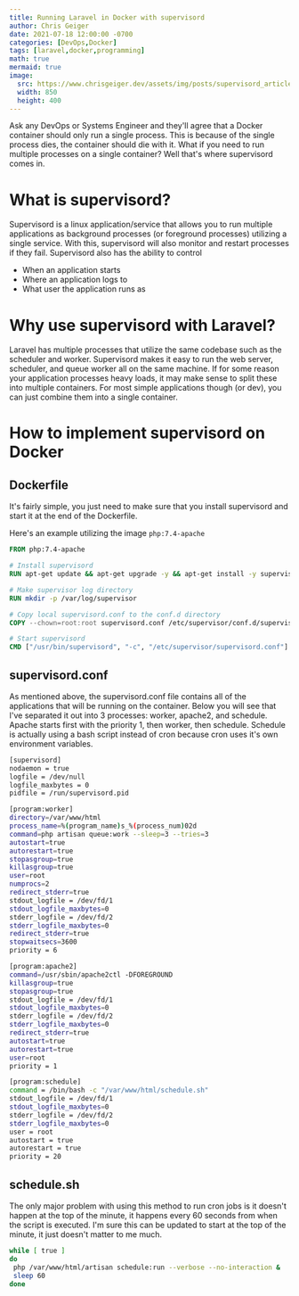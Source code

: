 ```yaml
---
title: Running Laravel in Docker with supervisord
author: Chris Geiger
date: 2021-07-18 12:00:00 -0700
categories: [DevOps,Docker]
tags: [laravel,docker,programming]
math: true
mermaid: true
image:
  src: https://www.chrisgeiger.dev/assets/img/posts/supervisord_article.jpg
  width: 850
  height: 400
---
```


Ask any DevOps or Systems Engineer and they'll agree that a Docker container should only run a single process.  This is because of the single process dies, the container should die with it.  What if you need to run multiple processes on a single container?  Well that's where supervisord comes in.

# What is supervisord?
Supervisord is a linux application/service that allows you to run multiple applications as background processes (or foreground processes) utilizing a single service.  With this, supervisord will also monitor and restart processes if they fail.  Supervisord also has the ability to control
- When an application starts
- Where an application logs to
- What user the application runs as

# Why use supervisord with Laravel?
Laravel has multiple processes that utilize the same codebase such as the scheduler and worker.  Supervisord makes it easy to run the web server, scheduler, and queue worker all on the same machine.  If for some reason your application processes heavy loads, it may make sense to split these into multiple containers.  For most simple applications though (or dev), you can just combine them into a single container.

# How to implement supervisord on Docker
## Dockerfile
It's fairly simple, you just need to make sure that you install supervisord and start it at the end of the Dockerfile.

Here's an example utilizing the image `php:7.4-apache`

```dockerfile
FROM php:7.4-apache

# Install supervisord
RUN apt-get update && apt-get upgrade -y && apt-get install -y supervisor

# Make supervisor log directory
RUN mkdir -p /var/log/supervisor

# Copy local supervisord.conf to the conf.d directory
COPY --chown=root:root supervisord.conf /etc/supervisor/conf.d/supervisord.conf

# Start supervisord
CMD ["/usr/bin/supervisord", "-c", "/etc/supervisor/supervisord.conf"]
```

## supervisord.conf
As mentioned above, the supervisord.conf file contains all of the applications that will be running on the container.  Below you will see that I've separated it out into 3 processes: worker, apache2, and schedule.  Apache starts first with the priority 1, then worker, then schedule.  Schedule is actually using a bash script instead of cron because cron uses it's own environment variables.

```bash
[supervisord]
nodaemon = true
logfile = /dev/null
logfile_maxbytes = 0
pidfile = /run/supervisord.pid

[program:worker]
directory=/var/www/html
process_name=%(program_name)s_%(process_num)02d
command=php artisan queue:work --sleep=3 --tries=3
autostart=true
autorestart=true
stopasgroup=true
killasgroup=true
user=root
numprocs=2
redirect_stderr=true
stdout_logfile = /dev/fd/1
stdout_logfile_maxbytes=0
stderr_logfile = /dev/fd/2
stderr_logfile_maxbytes=0
redirect_stderr=true
stopwaitsecs=3600
priority = 6

[program:apache2]
command=/usr/sbin/apache2ctl -DFOREGROUND
killasgroup=true
stopasgroup=true
stdout_logfile = /dev/fd/1
stdout_logfile_maxbytes=0
stderr_logfile = /dev/fd/2
stderr_logfile_maxbytes=0
redirect_stderr=true
autostart=true
autorestart=true
user=root
priority = 1

[program:schedule]
command = /bin/bash -c "/var/www/html/schedule.sh"
stdout_logfile = /dev/fd/1
stdout_logfile_maxbytes=0
stderr_logfile = /dev/fd/2
stderr_logfile_maxbytes=0
user = root
autostart = true
autorestart = true
priority = 20
```

## schedule.sh
The only major problem with using this method to run cron jobs is it doesn't happen at the top of the minute, it happens every 60 seconds from when the script is executed.  I'm sure this can be updated to start at the top of the minute, it just doesn't matter to me much.
```bash
while [ true ]
do
 php /var/www/html/artisan schedule:run --verbose --no-interaction &
 sleep 60
done
```

